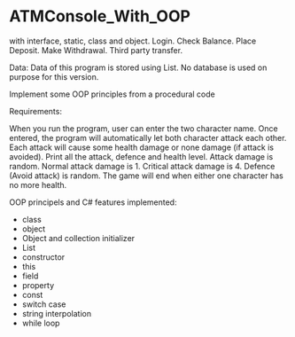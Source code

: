 # ATMConsole_With_OOP
with interface, static, class and object. Login. Check Balance. Place Deposit. Make Withdrawal. Third party transfer.

Data: Data of this program is stored using List. No database is used on purpose for this version.

Implement some OOP principles from a procedural code

Requirements:

When you run the program, user can enter the two character name.
Once entered, the program will automatically let both character attack each other. Each attack will cause some health damage or none damage (if attack is avoided).
Print all the attack, defence and health level.
Attack damage is random. Normal attack damage is 1. Critical attack damage is 4.
Defence (Avoid attack) is random.
The game will end when either one character has no more health.

OOP principels and C# features implemented:

- class
- object
- Object and collection initializer
- List
- constructor
- this
- field
- property
- const
- switch case
- string interpolation
- while loop

